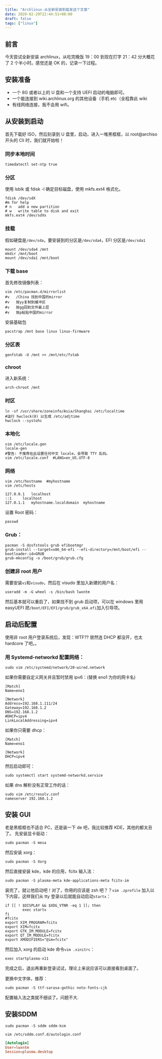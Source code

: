 ```yaml
---
title: "Archlinux-从全新安装到能发这个文章"
date: 2020-02-29T22:44:51+08:00
draft: false
tags: ["linux"]
---
```


## 前言

今天尝试全新安装 archlinux，从吃完晚饭 19：00 到现在打字 21：42 分大概花了 2 个半小时。感觉还是 OK 的，记录一下过程。

## 安装准备

- 一个 8G 或者以上的 U 盘和一个支持 UEFI 启动的电脑即可。
- 一个能连接到 wiki.archlinux.org 的其他设备（手机 etc（全程靠此 wiki
- 有线网络连接，我不会用 wifi。

## 从安装到启动

首先下载好 ISO，然后刻录到 U 盘里，启动，进入一堆黑框框，以 root@archiso 开头的 Cli 时，我们就开始啦！

### 同步本地时间

`timedatectl set-ntp true`

### 分区

使用 lsblk 或 fdisk -l 确定目标磁盘，使用 mkfs.ext4 格式化。

```shell
fdisk /dev/sdX
#m for help
# n   add a new partition
# w   write table to disk and exit
mkfs.ext4 /dev/sdXx
```

### 挂载

假如硬盘是`/dev/sda`，要安装到的分区是`/dev/sda4`，EFI 分区是`/dev/sda1`

```shell
mount /dev/sda4 /mnt
mkdir /mnt/boot
mount /dev/sda1 /mnt/boot
```

### 下载 base

首先修改镜像列表：

```shell
vim /etc/pacman.d/mirrorlist
#v   /China 找到中国的mirror
#v   按yy复制到缓冲区
#v   按gg回到文件最上层
#v   按p粘贴中国的mirror
```

安装基础包

```shell
pacstrap /mnt base linux linux-firmware
```

### 分区表

```shell
genfstab -U /mnt >> /mnt/etc/fstab
```

### chroot

进入新系统：

```shell
arch-chroot /mnt
```

### 时区

```
ln -sf /usr/share/zoneinfo/Asia/Shanghai /etc/localtime
#运行 hwclock(8) 以生成 /etc/adjtime
hwclock --systohc
```

### 本地化

```
vim /etc/locale.gen
locale-gen
#警告: 不推荐在此设置任何中文 locale，会导致 TTY 乱码。
vim /etc/locale.conf  #LANG=en_US.UTF-8
```

### 网络

```
vim /etc/hostname  #myhostname
vim /etc/hosts
```

```shell
127.0.0.1	localhost
::1		localhost
127.0.1.1	myhostname.localdomain	myhostname
```

设置 Root 密码：

```
passwd
```

### Grub：

```shell
pacman -S dosfstools grub efibootmgr
grub-install --target=x86_64-efi --efi-directory=/mnt/boot/efi --bootloader-id=GRUB
grub-mkconfig -o /boot/grub/grub.cfg
```

### 创建非 root 用户

需要安装`vi`和`visudo`，然后在 visudo 里加入新建的用户名：

```shell
useradd -m -G wheel -s /bin/bash lwxntm
```

然后基本就可以重启了，如果找不到 grub 启动项，可以在 windows 里用 easyUEFI 把`/boot/EFI/EFI/grub/grub_x64.efi`加入引导项。

## 启动后配置

使用非 root 用户登录系统后，发现：WTF?? 居然连 DHCP 都没开，也太 hardcore 了吧。。

### 用 Systemd-networkd 配置网络：

```shell
sudo vim /etc/systemd/network/20-wired.network
```

如果你需要自定义网关并且暂时禁用 ipv6：(替换 eno1 为你的网卡名)

```
[Match]
Name=eno1

[Network]
Address=192.168.1.111/24
Gateway=192.168.1.2
DNS=192.168.1.2
#DHCP=ipv4
LinkLocalAddressing=ipv4
```

如果你只需要 dhcp：

```
[Match]
Name=eno1

[Network]
DHCP=ipv4
```

然后启动即可：

```
sudo systemctl start systemd-networkd.service
```

如果 dns 解析没有正常工作的话：

```
sudo vim /etc/resolv.conf
nameserver 192.168.1.2
```

## 安装 GUI

老是黑框框也不适合 PC，还是装一下 de 吧，我比较推荐 KDE，其他的都太丑了。
先安装显卡驱动：

```shell
sudo pacman -S mesa
```

然后安装 xorg：

```shell
sudo pacman -S Xorg
```

然后直接安装 kde，kde 的应用，fcitx 输入法：

```
sudo pacman -S plasma-meta kde-applications-meta fcitx-im
```

装完了，就让他启动吧！对了，你用的应该是 zsh 吧？？`vim .zprofile`
加入以下内容，这样我们从 tty 登录以后就能自动启动`startx`：

```
if [[ ! $DISPLAY && $XDG_VTNR -eq 1 ]]; then
        exec startx
fi
#fcitx
export XIM_PROGRAM=fcitx
export XIM=fcitx
export GTK_IM_MODULE=fcitx
export QT_IM_MODULE=fcitx
export XMODIFIERS="@im=fcitx"
```

然后加入 xorg 的启动 kde 命令`vim .xinitrc`：

```shell
exec startplasma-x11
```

完成之后，退出再重新登录试试，理论上来说应该可以直接看到桌面了。

更换中文字体，推荐：

```shell
sudo pacman -S ttf-sarasa-gothic noto-fonts-cjk
```

配置输入法之类就不细谈了。问题不大.

## 安装SDDM

```shell
sudo pacman -S sddm sddm-kcm
```

`vim /etc/sddm.conf.d/autologin.conf`

```conf
[Autologin]
User=lwxntm
Session=plasma.desktop
```